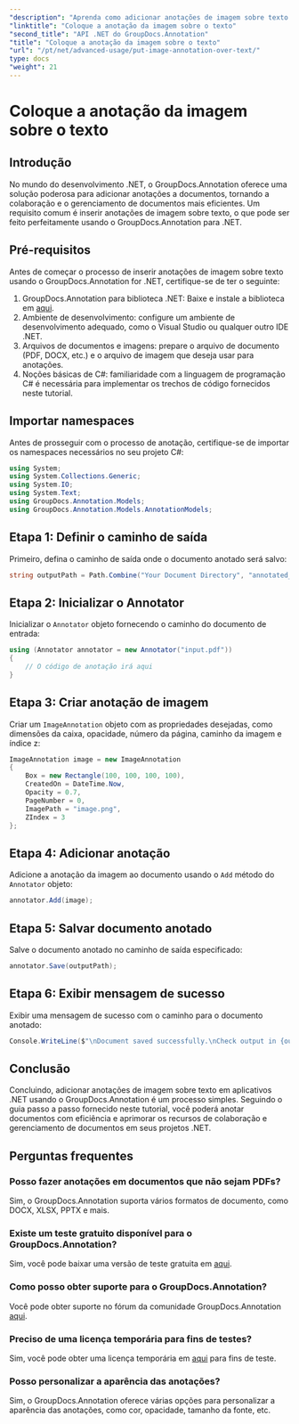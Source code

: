 ```yaml
---
"description": "Aprenda como adicionar anotações de imagem sobre texto no .NET usando o GroupDocs.Annotation para gerenciamento eficiente de documentos e colaboração."
"linktitle": "Coloque a anotação da imagem sobre o texto"
"second_title": "API .NET do GroupDocs.Annotation"
"title": "Coloque a anotação da imagem sobre o texto"
"url": "/pt/net/advanced-usage/put-image-annotation-over-text/"
type: docs
"weight": 21
---
```


# Coloque a anotação da imagem sobre o texto

## Introdução
No mundo do desenvolvimento .NET, o GroupDocs.Annotation oferece uma solução poderosa para adicionar anotações a documentos, tornando a colaboração e o gerenciamento de documentos mais eficientes. Um requisito comum é inserir anotações de imagem sobre texto, o que pode ser feito perfeitamente usando o GroupDocs.Annotation para .NET.
## Pré-requisitos
Antes de começar o processo de inserir anotações de imagem sobre texto usando o GroupDocs.Annotation for .NET, certifique-se de ter o seguinte:
1. GroupDocs.Annotation para biblioteca .NET: Baixe e instale a biblioteca em [aqui](https://releases.groupdocs.com/annotation/net/).
2. Ambiente de desenvolvimento: configure um ambiente de desenvolvimento adequado, como o Visual Studio ou qualquer outro IDE .NET.
3. Arquivos de documentos e imagens: prepare o arquivo de documento (PDF, DOCX, etc.) e o arquivo de imagem que deseja usar para anotações.
4. Noções básicas de C#: familiaridade com a linguagem de programação C# é necessária para implementar os trechos de código fornecidos neste tutorial.

## Importar namespaces
Antes de prosseguir com o processo de anotação, certifique-se de importar os namespaces necessários no seu projeto C#:
```csharp
using System;
using System.Collections.Generic;
using System.IO;
using System.Text;
using GroupDocs.Annotation.Models;
using GroupDocs.Annotation.Models.AnnotationModels;
```
## Etapa 1: Definir o caminho de saída
Primeiro, defina o caminho de saída onde o documento anotado será salvo:
```csharp
string outputPath = Path.Combine("Your Document Directory", "annotated_document.pdf");
```
## Etapa 2: Inicializar o Annotator
Inicializar o `Annotator` objeto fornecendo o caminho do documento de entrada:
```csharp
using (Annotator annotator = new Annotator("input.pdf"))
{
    // O código de anotação irá aqui
}
```
## Etapa 3: Criar anotação de imagem
Criar um `ImageAnnotation` objeto com as propriedades desejadas, como dimensões da caixa, opacidade, número da página, caminho da imagem e índice z:
```csharp
ImageAnnotation image = new ImageAnnotation
{
    Box = new Rectangle(100, 100, 100, 100),
    CreatedOn = DateTime.Now,
    Opacity = 0.7,
    PageNumber = 0,
    ImagePath = "image.png",
    ZIndex = 3
};
```
## Etapa 4: Adicionar anotação
Adicione a anotação da imagem ao documento usando o `Add` método do `Annotator` objeto:
```csharp
annotator.Add(image);
```
## Etapa 5: Salvar documento anotado
Salve o documento anotado no caminho de saída especificado:
```csharp
annotator.Save(outputPath);
```
## Etapa 6: Exibir mensagem de sucesso
Exibir uma mensagem de sucesso com o caminho para o documento anotado:
```csharp
Console.WriteLine($"\nDocument saved successfully.\nCheck output in {outputPath}.");
```

## Conclusão
Concluindo, adicionar anotações de imagem sobre texto em aplicativos .NET usando o GroupDocs.Annotation é um processo simples. Seguindo o guia passo a passo fornecido neste tutorial, você poderá anotar documentos com eficiência e aprimorar os recursos de colaboração e gerenciamento de documentos em seus projetos .NET.
## Perguntas frequentes
### Posso fazer anotações em documentos que não sejam PDFs?
Sim, o GroupDocs.Annotation suporta vários formatos de documento, como DOCX, XLSX, PPTX e mais.
### Existe um teste gratuito disponível para o GroupDocs.Annotation?
Sim, você pode baixar uma versão de teste gratuita em [aqui](https://releases.groupdocs.com/).
### Como posso obter suporte para o GroupDocs.Annotation?
Você pode obter suporte no fórum da comunidade GroupDocs.Annotation [aqui](https://forum.groupdocs.com/c/annotation/10).
### Preciso de uma licença temporária para fins de testes?
Sim, você pode obter uma licença temporária em [aqui](https://purchase.groupdocs.com/temporary-license/) para fins de teste.
### Posso personalizar a aparência das anotações?
Sim, o GroupDocs.Annotation oferece várias opções para personalizar a aparência das anotações, como cor, opacidade, tamanho da fonte, etc.